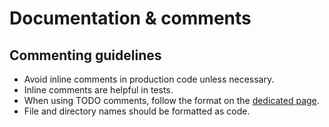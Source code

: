 # Documentation & comments

## Commenting guidelines
- Avoid inline comments in production code unless necessary.
- Inline comments are helpful in tests.
- When using TODO comments, follow the format on the [dedicated page][todo-comments].
- File and directory names should be formatted as code.

[todo-comments]: https://github.com/SpineEventEngine/documentation/wiki/TODO-comments
